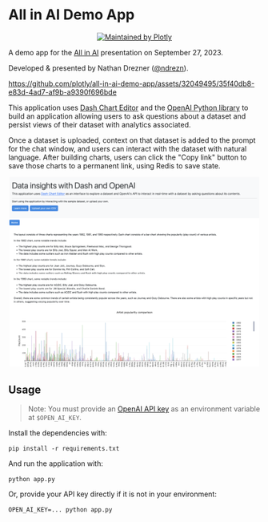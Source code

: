 # All in AI Demo App

<div align="center">
  <a href="https://dash.plotly.com/project-maintenance">
    <img src="https://dash.plotly.com/assets/images/maintained-by-plotly.png" width="400px" alt="Maintained by Plotly">
  </a>
</div>

A demo app for the [All in AI](https://allinevent.ai/) presentation on September 27, 2023.

Developed & presented by Nathan Drezner ([@ndrezn](https://github.com/ndrezn)).


https://github.com/plotly/all-in-ai-demo-app/assets/32049495/35f40db8-e83d-4ad7-af9b-a9390f696bde


This application uses [Dash Chart Editor](https://github.com/BSd3v/dash-chart-editor) and the [OpenAI Python library](https://github.com/openai/openai-python) to build an application allowing users to ask questions about a dataset and persist views of their dataset with analytics associated.

Once a dataset is uploaded, context on that dataset is added to the prompt for the chat window, and users can interact with the dataset with natural language. After building charts, users can click the "Copy link" button to save those charts to a permanent link, using Redis to save state.

<p align="center">
    <img src="screenshots/4.png", width=500>
</p>


## Usage
> Note: You must provide an [OpenAI API key](https://platform.openai.com/account/api-keys) as an environment variable at `$OPEN_AI_KEY`.

Install the dependencies with:
```
pip install -r requirements.txt
```

And run the application with:
```
python app.py
```

Or, provide your API key directly if it is not in your environment:
```
OPEN_AI_KEY=... python app.py
```
